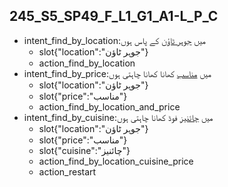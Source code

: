 ## 245_S5_SP49_F_L1_G1_A1-L_P_C
* intent_find_by_location:میں [جوہر ٹاؤن](location) کے پاس ہوں
	- slot{"location":"جوہر ٹاؤن"}
	- action_find_by_location
* intent_find_by_price:میں [مناسب](price) کھانا کھانا چاہتی ہوں
	- slot{"location":"جوہر ٹاؤن"}
	- slot{"price":"مناسب"}
	- action_find_by_location_and_price
* intent_find_by_cuisine:میں [چائنیز](cuisine) فوڈ کھانا چاہتی ہوں
	- slot{"location":"جوہر ٹاؤن"}
	- slot{"price":"مناسب"}
	- slot{"cuisine":"چائنیز"}
	- action_find_by_location_cuisine_price
	- action_restart